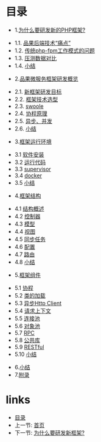 # 目录
* 1.[为什么要研发新的PHP框架?](01.0.md)
 - 1.1. [品果后端技术“痛点”](01.1.md)
 - 1.2. [传统php-fpm工作模式的问题](01.2.md)
 - 1.3. [压测数据对比](01.3.md)
 - 1.4. [小结](01.4.md)
* 2.[品果微服务框架研发概览](02.0.md)
 - 2.1. [新框架研发目标](02.1.md)
 - 2.2. [框架技术选型](02.2.md)
 - 2.3. [swoole](02.3.md)
 - 2.4. [协程原理](02.4.md)
 - 2.5. [异步、并发](02.5.md)
 - 2.6. [小结](02.6.md)
* 3.[框架运行环境](03.0.md)
 - 3.1 [软件安装](03.1.md)
 - 3.2 [运行代码](03.2.md)
 - 3.3 [supervisor](03.3.md)
 - 3.4 [docker](03.4.md)
 - 3.5 [小结](03.5.md)
* 4.[框架结构](04.0.md)
 - 4.1 [结构概述](04.1.md)
 - 4.2 [控制器](04.2.md)
 - 4.3 [模型](04.3.md)
 - 4.4 [视图](04.4.md)
 - 4.5 [同步任务](04.5.md)
 - 4.6 [配置](04.6.md)
 - 4.7 [路由](04.7.md)
 - 4.8 [小结](04.8.md)
* 5.[框架组件](05.0.md)
 - 5.1 [协程](05.1.md)
 - 5.2 [类的加载](05.2.md)
 - 5.3 [异步Http Client](05.3.md)
 - 5.4 [请求上下文](05.4.md)
 - 5.5 [连接池](05.5.md)
 - 5.6 [对象池](05.6.md)
 - 5.7 [RPC](05.7.md)
 - 5.8 [公共库](05.8.md)
 - 5.9 [RESTful](05.9.md)
 - 5.10 [小结](05.10.md)
* 6.[小结](06.0.md)
* 7.[附录](07.0.md)
# links
  * [目录](<preface.md>)
  * 上一节: [首页](<../README.md>)
  * 下一节: [为什么要研发新框架?](<01.0.md>)